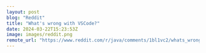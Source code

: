 ```yaml
---
layout: post
blog: "Reddit"
title: "What's wrong with VSCode?"
date: 2024-03-22T15:23:53Z
image: images/reddit.png
remote_url: "https://www.reddit.com/r/java/comments/1bl1vc2/whats_wrong_with_vscode/"
---
```

